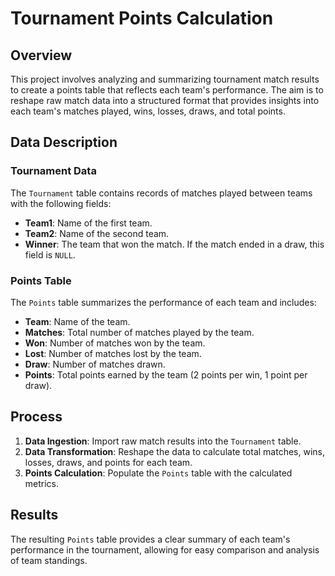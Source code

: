 # Tournament Points Calculation

## Overview

This project involves analyzing and summarizing tournament match results to create a points table that reflects each team's performance. The aim is to reshape raw match data into a structured format that provides insights into each team's matches played, wins, losses, draws, and total points.

## Data Description

### Tournament Data

The `Tournament` table contains records of matches played between teams with the following fields:
- **Team1**: Name of the first team.
- **Team2**: Name of the second team.
- **Winner**: The team that won the match. If the match ended in a draw, this field is `NULL`.

### Points Table

The `Points` table summarizes the performance of each team and includes:
- **Team**: Name of the team.
- **Matches**: Total number of matches played by the team.
- **Won**: Number of matches won by the team.
- **Lost**: Number of matches lost by the team.
- **Draw**: Number of matches drawn.
- **Points**: Total points earned by the team (2 points per win, 1 point per draw).

## Process

1. **Data Ingestion**: Import raw match results into the `Tournament` table.
2. **Data Transformation**: Reshape the data to calculate total matches, wins, losses, draws, and points for each team.
3. **Points Calculation**: Populate the `Points` table with the calculated metrics.

## Results

The resulting `Points` table provides a clear summary of each team's performance in the tournament, allowing for easy comparison and analysis of team standings.
